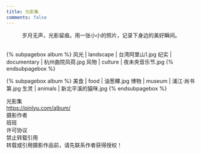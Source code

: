 ```yaml
---
title: 光影集
comments: false
---
```


<center>
岁月无声，光影留痕。用一张小小的照片，记录下身边的美好瞬间。
</center>
<br/>

{% subpagebox album %}
风光 | landscape | 台湾阿里山1.jpg
纪实 | documentary | 杭州曲院风荷.jpg
风物 | culture |  夜未央音乐节.jpg
{% endsubpagebox %}

{% subpagebox album %}
美食 | food |  油葱粿.jpg
博物 | museum | 浦江·尚书第.jpg
生灵 | animals | 新北平溪的猫咪.jpg
{% endsubpagebox %}

<!-- LICENSE SECTION -->
<div class="license">
    <div class="license-title">光影集</div>
    <div class="license-link">
        <a href="https://pinlyu.com/album/">https://pinlyu.com/album/</a>
    </div>
    <div class="license-meta">
        <div class="license-meta-item">
            <div class="license-meta-title">摄影作者</div>
            <div class="license-meta-text">班班</div>
        </div>
        <div class="license-meta-item">
            <div class="license-meta-title">许可协议</div>
            <div class="license-meta-text">禁止转载引用</div>
        </div>
    </div>
    <div class="license-statement">转载或引用摄影作品前，请先联系作者获得授权！</div>
</div>